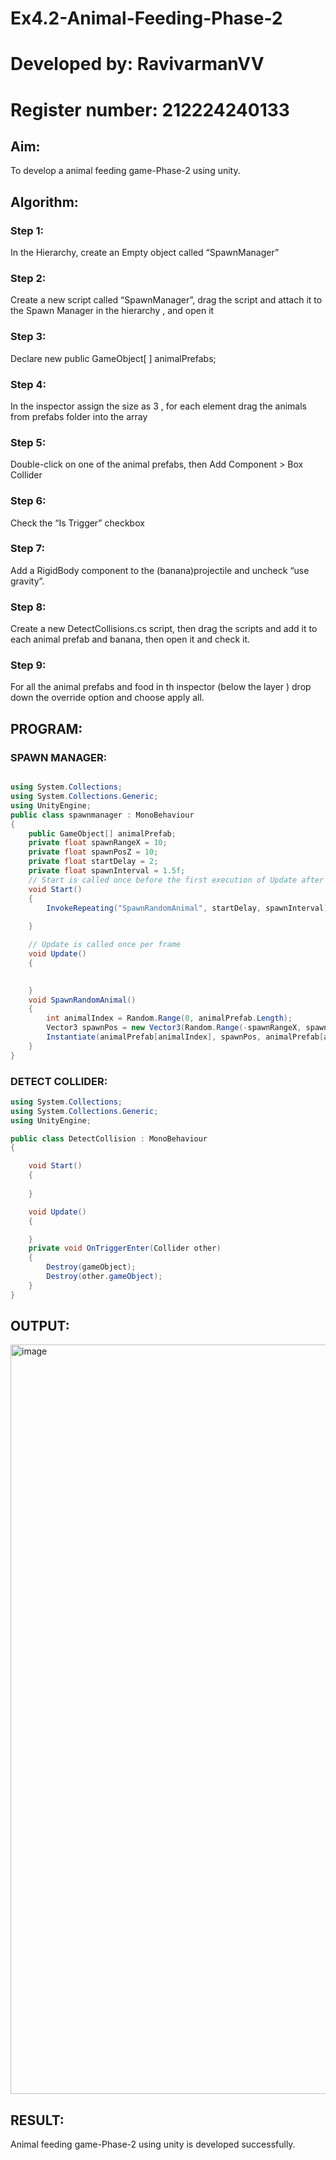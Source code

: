 # Ex4.2-Animal-Feeding-Phase-2
# Developed by: RavivarmanVV
# Register number: 212224240133

## Aim:
To develop a animal feeding game-Phase-2 using unity.

## Algorithm:
### Step 1:
In the Hierarchy, create an Empty object called “SpawnManager”

### Step 2:
Create a new script called “SpawnManager”, drag the script and attach it to the Spawn Manager in the hierarchy , and open it

### Step 3:
Declare new public GameObject[ ] animalPrefabs;

### Step 4:
In the inspector assign the size as 3 , for each element drag the animals from prefabs folder into the array

### Step 5:
Double-click on one of the animal prefabs, then Add Component > Box Collider

### Step 6:
Check the “Is Trigger” checkbox

### Step 7:
Add a RigidBody component to the (banana)projectile and uncheck “use gravity”.

### Step 8:
Create a new DetectCollisions.cs script, then drag the scripts and add it to each animal prefab and banana, then open it and check it.

### Step 9:
For all the animal prefabs and food in th inspector (below the layer ) drop down the override option and choose apply all.

## PROGRAM:


### SPAWN MANAGER:

```C#

using System.Collections;
using System.Collections.Generic;
using UnityEngine;
public class spawnmanager : MonoBehaviour
{
    public GameObject[] animalPrefab;
    private float spawnRangeX = 10;
    private float spawnPosZ = 10;
    private float startDelay = 2;
    private float spawnInterval = 1.5f;
    // Start is called once before the first execution of Update after the MonoBehaviour is created
    void Start()
    {
        InvokeRepeating("SpawnRandomAnimal", startDelay, spawnInterval);
        
    }

    // Update is called once per frame
    void Update()
    {

        
    }
    void SpawnRandomAnimal()
    {
        int animalIndex = Random.Range(0, animalPrefab.Length);
        Vector3 spawnPos = new Vector3(Random.Range(-spawnRangeX, spawnRangeX), 0, spawnPosZ);
        Instantiate(animalPrefab[animalIndex], spawnPos, animalPrefab[animalIndex].transform.rotation);
    }
}

```

### DETECT COLLIDER:

```C#
using System.Collections;
using System.Collections.Generic;
using UnityEngine;

public class DetectCollision : MonoBehaviour
{

    void Start()
    {
        
    }

    void Update()
    {

    }
    private void OnTriggerEnter(Collider other)
    {
        Destroy(gameObject);
        Destroy(other.gameObject);
    }
}
```

## OUTPUT:
<img width="1914" height="1199" alt="image" src="https://github.com/user-attachments/assets/b744b9ba-a804-4abf-8835-5dc2a8a11203" />


## RESULT:
Animal feeding game-Phase-2 using unity is developed successfully.

